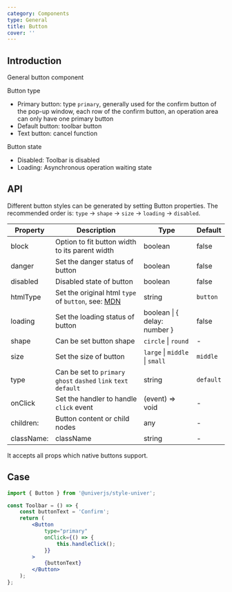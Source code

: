 ```yaml
---
category: Components
type: General
title: Button
cover: ''
---
```


## Introduction

General button component

Button type

-   Primary button: type `primary`, generally used for the confirm button of the pop-up window, each row of the confirm button, an operation area can only have one primary button
-   Default button: toolbar button
-   Text button: cancel function

Button state

-   Disabled: Toolbar is disabled
-   Loading: Asynchronous operation waiting state

## API

Different button styles can be generated by setting Button properties. The recommended order is: `type` -> `shape` -> `size` -> `loading` -> `disabled`.

| Property   | Description                                                                                                                      | Type                           | Default   |
| ---------- | -------------------------------------------------------------------------------------------------------------------------------- | ------------------------------ | --------- |
| block      | Option to fit button width to its parent width                                                                                   | boolean                        | false     |
| danger     | Set the danger status of button                                                                                                  | boolean                        | false     |
| disabled   | Disabled state of button                                                                                                         | boolean                        | false     |
| htmlType   | Set the original html `type` of `button`, see: [MDN](https://developer.mozilla.org/en-US/docs/Web/HTML/Element/button#attr-type) | string                         | `button`  |
| loading    | Set the loading status of button                                                                                                 | boolean \| { delay: number }   | false     |
| shape      | Can be set button shape                                                                                                          | `circle` \| `round`            | -         |
| size       | Set the size of button                                                                                                           | `large` \| `middle` \| `small` | `middle`  |
| type       | Can be set to `primary` `ghost` `dashed` `link` `text` `default`                                                                 | string                         | `default` |
| onClick    | Set the handler to handle `click` event                                                                                          | (event) => void                | -         |
| children:  | Button content or child nodes                                                                                                    | any                            | -         |
| className: | className                                                                                                                        | string                         | -         |

It accepts all props which native buttons support.

## Case

```jsx
import { Button } from '@univerjs/style-univer';

const Toolbar = () => {
    const buttonText = 'Confirm';
    return (
        <Button
            type="primary"
            onClick={() => {
                this.handleClick();
            }}
        >
            {buttonText}
        </Button>
    );
};
```
